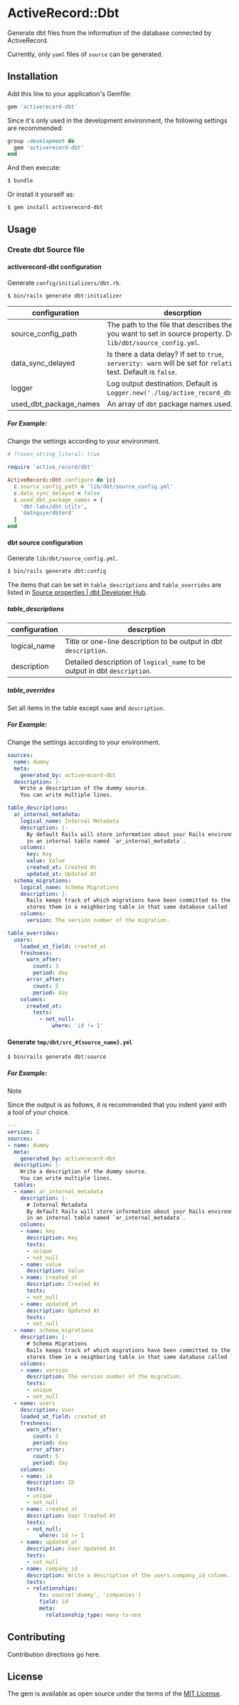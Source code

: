# ActiveRecord::Dbt

Generate dbt files from the information of the database connected by ActiveRecord.

Currently, only `yaml` files of `source` can be generated.

## Installation

Add this line to your application's Gemfile:

```ruby
gem 'activerecord-dbt'
```

Since it's only used in the development environment, the following settings are recommended:

```ruby
group :development do
  gem 'activerecord-dbt'
end
```

And then execute:

```bash
$ bundle
```

Or install it yourself as:

```bash
$ gem install activerecord-dbt
```

## Usage

### Create dbt Source file

#### activerecord-dbt configuration

Generate `config/initializers/dbt.rb`.

```bash
$ bin/rails generate dbt:initializer
```

configuration | descrption
--------- | ---------
source_config_path | The path to the file that describes the items you want to set in source property. Default is `lib/dbt/source_config.yml`.
data_sync_delayed | Is there a data delay? If set to `true`, `serverity: warn` will be set for `relationships` test. Default is `false`.
logger | Log output destination. Default is `Logger.new('./log/active_record_dbt.log')`.
used_dbt_package_names | An array of `dbt` package names used.

##### For Example:

Change the settings according to your environment.

```ruby
# frozen_string_literal: true

require 'active_record/dbt'

ActiveRecord::Dbt.configure do |c|
  c.source_config_path = 'lib/dbt/source_config.yml'
  c.data_sync_delayed = false
  c.used_dbt_package_names = [
    'dbt-labs/dbt_utils',
    'datnguye/dbterd'
  ]
end

```

#### dbt source configuration

Generate `lib/dbt/source_config.yml`.

```bash
$ bin/rails generate dbt:config
```

The items that can be set in `table_descriptions` and `table_overrides` are listed in [Source properties | dbt Developer Hub](https://docs.getdbt.com/reference/source-properties).

##### table_descriptions

configuration | descrption
--------- | ---------
logical_name | Title or one-line description to be output in dbt `description`.
description | Detailed description of `logical_name` to be output in dbt `description`.

##### table_overrides

Set all items in the table except `name` and `description`.

##### For Example:

Change the settings according to your environment.

```yml
sources:
  name: dummy
  meta:
    generated_by: activerecord-dbt
  description: |-
    Write a description of the dummy source.
    You can write multiple lines.

table_descriptions:
  ar_internal_metadata:
    logical_name: Internal Metadata
    description: |-
      By default Rails will store information about your Rails environment and schema
      in an internal table named `ar_internal_metadata`.
    columns:
      key: Key
      value: Value
      created_at: Created At
      updated_at: Updated At
  schema_migrations:
    logical_name: Schema Migrations
    description: |-
      Rails keeps track of which migrations have been committed to the database and
      stores them in a neighboring table in that same database called `schema_migrations`.
    columns:
      version: The version number of the migration.

table_overrides:
  users:
    loaded_at_field: created_at
    freshness:
      warn_after:
        count: 3
        period: day
      error_after:
        count: 5
        period: day
    columns:
      created_at:
        tests:
          - not_null:
              where: 'id != 1'

```

#### Generate `tmp/dbt/src_#{source_name}.yml`

```bash
$ bin/rails generate dbt:source
```

##### For Example:

> [!NOTE]
>
> Since the output is as follows, it is recommended that you indent yaml with a tool of your choice.

```yaml
---
version: 2
sources:
- name: dummy
  meta:
    generated_by: activerecord-dbt
  description: |-
    Write a description of the dummy source.
    You can write multiple lines.
  tables:
  - name: ar_internal_metadata
    description: |-
      # Internal Metadata
      By default Rails will store information about your Rails environment and schema
      in an internal table named `ar_internal_metadata`.
    columns:
    - name: key
      description: Key
      tests:
      - unique
      - not_null
    - name: value
      description: Value
    - name: created_at
      description: Created At
      tests:
      - not_null
    - name: updated_at
      description: Updated At
      tests:
      - not_null
  - name: schema_migrations
    description: |-
      # Schema Migrations
      Rails keeps track of which migrations have been committed to the database and
      stores them in a neighboring table in that same database called `schema_migrations`.
    columns:
    - name: version
      description: The version number of the migration.
      tests:
      - unique
      - not_null
  - name: users
    description: User
    loaded_at_field: created_at
    freshness:
      warn_after:
        count: 3
        period: day
      error_after:
        count: 5
        period: day
    columns:
    - name: id
      description: ID
      tests:
      - unique
      - not_null
    - name: created_at
      description: User Created At
      tests:
      - not_null:
          where: id != 1
    - name: updated_at
      description: User Updated At
      tests:
      - not_null
    - name: company_id
      description: Write a description of the users.company_id column.
      tests:
      - relationships:
          to: source('dummy', 'companies')
          field: id
          meta:
            relationship_type: many-to-one

```

## Contributing

Contribution directions go here.

## License

The gem is available as open source under the terms of the [MIT License](https://opensource.org/licenses/MIT).
